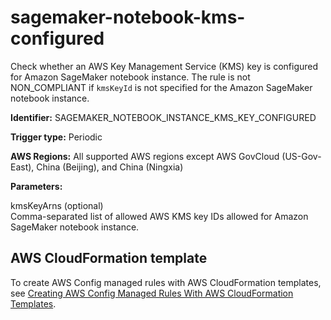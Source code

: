 # sagemaker\-notebook\-kms\-configured<a name="sagemaker-notebook-kms-configured"></a>

Check whether an AWS Key Management Service \(KMS\) key is configured for Amazon SageMaker notebook instance\. The rule is not NON\_COMPLIANT if `kmsKeyId` is not specified for the Amazon SageMaker notebook instance\. 

**Identifier:** SAGEMAKER\_NOTEBOOK\_INSTANCE\_KMS\_KEY\_CONFIGURED

**Trigger type:** Periodic

**AWS Regions:** All supported AWS regions except AWS GovCloud \(US\-Gov\-East\), China \(Beijing\), and China \(Ningxia\)

**Parameters:**

 kmsKeyArns \(optional\)  
Comma\-separated list of allowed AWS KMS key IDs allowed for Amazon SageMaker notebook instance\.

## AWS CloudFormation template<a name="w4aac13c29c17d261c15"></a>

To create AWS Config managed rules with AWS CloudFormation templates, see [Creating AWS Config Managed Rules With AWS CloudFormation Templates](aws-config-managed-rules-cloudformation-templates.md)\.
